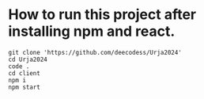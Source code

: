 # How to run this project after installing npm and react.
```
git clone 'https://github.com/deecodess/Urja2024'
cd Urja2024
code .
cd client
npm i
npm start
```